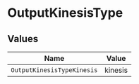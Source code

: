 # OutputKinesisType


## Values

| Name                       | Value                      |
| -------------------------- | -------------------------- |
| `OutputKinesisTypeKinesis` | kinesis                    |